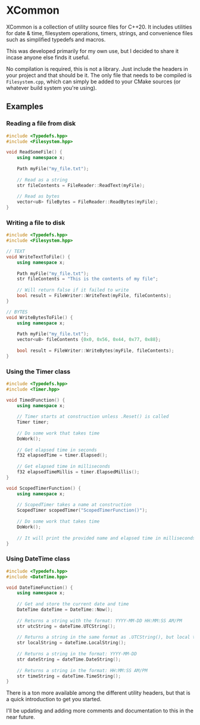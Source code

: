 # XCommon

XCommon is a collection of utility source files for C++20. It includes utilities for date & time,
filesystem operations, timers, strings, and convenience files such as simplified typedefs and macros.

This was developed primarily for my own use, but I decided to share it incase anyone else finds it useful.

No compilation is required, this is not a library. Just include the headers in your project and that should be it.
The only file that needs to be compiled is `Filesystem.cpp`, which can simply be added to your CMake sources
(or whatever build system you're using).

## Examples

### Reading a file from disk
```cpp
#include <Typedefs.hpp>
#include <Filesystem.hpp>

void ReadSomeFile() {
    using namespace x;
    
    Path myFile("my_file.txt");
    
    // Read as a string
    str fileContents = FileReader::ReadText(myFile);
    
    // Read as bytes
    vector<u8> fileBytes = FileReader::ReadBytes(myFile);
}
```

### Writing a file to disk
```cpp
#include <Typedefs.hpp>
#include <Filesystem.hpp>

// TEXT
void WriteTextToFile() {
    using namespace x;
    
    Path myFile("my_file.txt");
    str fileContents = "This is the contents of my file";
    
    // Will return false if it failed to write
    bool result = FileWriter::WriteText(myFile, fileContents);
}

// BYTES
void WriteBytesToFile() {
    using namespace x;
    
    Path myFile("my_file.txt");
    vector<u8> fileContents {0x0, 0x56, 0x44, 0x77, 0x88};
    
    bool result = FileWriter::WriteBytes(myFile, fileContents);
}
```

### Using the Timer class
```cpp
#include <Typedefs.hpp>
#include <Timer.hpp>

void TimedFunction() {
    using namespace x;
    
    // Timer starts at construction unless .Reset() is called
    Timer timer;
    
    // Do some work that takes time
    DoWork();
    
    // Get elapsed time in seconds
    f32 elapsedTime = timer.Elapsed();
    
    // Get elapsed time in milliseconds
    f32 elapsedTimeMillis = timer.ElapsedMillis();
}

void ScopedTimerFunction() {
    using namespace x;
    
    // ScopedTimer takes a name at construction
    ScopedTimer scopedTimer("ScopedTimerFunction()");
    
    // Do some work that takes time
    DoWork();
    
    // It will print the provided name and elapsed time in milliseconds to stdout on deconstruction
}
```

### Using DateTime class
```cpp
#include <Typedefs.hpp>
#include <DateTime.hpp>

void DateTimeFunction() {
    using namespace x;
    
    // Get and store the current date and time
    DateTime dateTime = DateTime::Now();
    
    // Returns a string with the format: YYYY-MM-DD HH:MM:SS AM/PM
    str utcString = dateTime.UTCString();
    
    // Returns a string in the same format as .UTCString(), but local to current time zone
    str localString = dateTime.LocalString();
    
    // Returns a string in the format: YYYY-MM-DD
    str dateString = dateTime.DateString();
    
    // Returns a string in the format: HH:MM:SS AM/PM
    str timeString = dateTime.TimeString();
}
```

There is a ton more available among the different utility headers, but that is a quick introduction to get
you started.

I'll be updating and adding more comments and documentation to this in the near future.